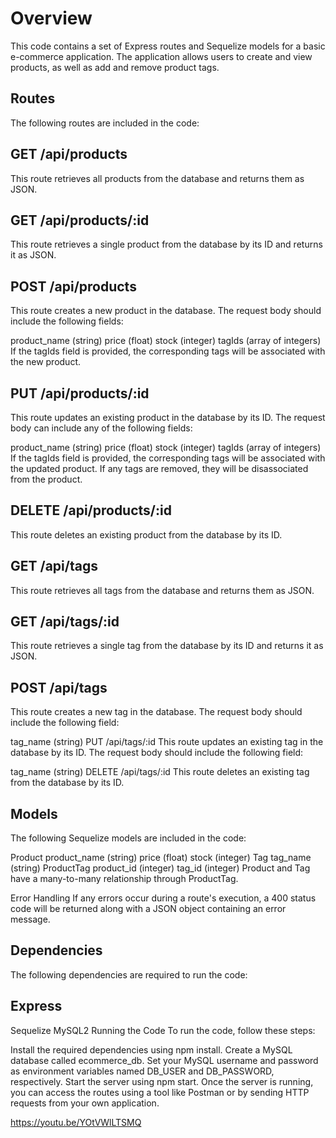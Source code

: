 # Overview

This code contains a set of Express routes and Sequelize models for a basic e-commerce application. The application allows users to create and view products, as well as add and remove product tags.

## Routes
The following routes are included in the code:

## GET /api/products
This route retrieves all products from the database and returns them as JSON.

## GET /api/products/:id
This route retrieves a single product from the database by its ID and returns it as JSON.

## POST /api/products
This route creates a new product in the database. The request body should include the following fields:

product_name (string)
price (float)
stock (integer)
tagIds (array of integers)
If the tagIds field is provided, the corresponding tags will be associated with the new product.

## PUT /api/products/:id
This route updates an existing product in the database by its ID. The request body can include any of the following fields:

product_name (string)
price (float)
stock (integer)
tagIds (array of integers)
If the tagIds field is provided, the corresponding tags will be associated with the updated product. If any tags are removed, they will be disassociated from the product.

## DELETE /api/products/:id
This route deletes an existing product from the database by its ID.

## GET /api/tags
This route retrieves all tags from the database and returns them as JSON.

## GET /api/tags/:id
This route retrieves a single tag from the database by its ID and returns it as JSON.

## POST /api/tags
This route creates a new tag in the database. The request body should include the following field:

tag_name (string)
PUT /api/tags/:id
This route updates an existing tag in the database by its ID. The request body should include the following field:

tag_name (string)
DELETE /api/tags/:id
This route deletes an existing tag from the database by its ID.

## Models
The following Sequelize models are included in the code:

Product
product_name (string)
price (float)
stock (integer)
Tag
tag_name (string)
ProductTag
product_id (integer)
tag_id (integer)
Product and Tag have a many-to-many relationship through ProductTag.

Error Handling
If any errors occur during a route's execution, a 400 status code will be returned along with a JSON object containing an error message.

## Dependencies
The following dependencies are required to run the code:

## Express
Sequelize
MySQL2
Running the Code
To run the code, follow these steps:

Install the required dependencies using npm install.
Create a MySQL database called ecommerce_db.
Set your MySQL username and password as environment variables named DB_USER and DB_PASSWORD, respectively.
Start the server using npm start.
Once the server is running, you can access the routes using a tool like Postman or by sending HTTP requests from your own application.

https://youtu.be/YOtVWlLTSMQ
